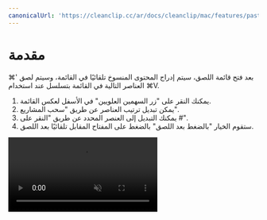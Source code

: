 ```yaml
---
canonicalUrl: 'https://cleanclip.cc/ar/docs/cleanclip/mac/features/pastestack-present'
---
```


# مقدمة

⌘' بعد فتح قائمة اللصق، سيتم إدراج المحتوى المنسوخ تلقائيًا في القائمة، وسيتم لصق العناصر التالية في القائمة بتسلسل عند استخدام ⌘V.

1. يمكنك النقر على "زر السهمين العلويين" في الأسفل لعكس القائمة.
2. يمكن تبديل ترتيب العناصر عن طريق "سحب المشاريع".
3. يمكنك التبديل إلى العنصر المحدد عن طريق "النقر على #".
4. ستقوم الخيار "بالضغط بعد اللصق" بالضغط على المفتاح المقابل تلقائيًا بعد اللصق.

<video autoplay muted loop>
    <source src="/ar/videos/pastestack-present.mp4" type="video/mp4">
    <iframe src="/ar/videos/pastestack-present.mp4" scrolling="no" border="0" frameborder="0" allow="autoplay; encrypted-media" allowfullscreen></iframe>
</video>